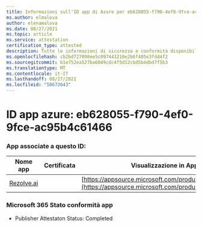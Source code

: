 ```yaml
---
title: Informazioni sull'ID app di Azure per eb628055-f790-4ef0-9fce-ac95b4c61466
ms.author: elmalova
author: elenamalova
ms.date: 08/27/2021
ms.topic: article
ms.service: attestation
certification_type: attested
description: Tutte le informazioni di sicurezza e conformità disponibili per eb628055-f790-4ef0-9fce-ac95b4c61466.
ms.openlocfilehash: cb2bd727098ee5c097443210e2b6f405e3fdd4f2
ms.sourcegitcommit: b1e752ea527ba6049cdc4f5d12cbd5b4dbd7f5b3
ms.translationtype: MT
ms.contentlocale: it-IT
ms.lasthandoff: 08/27/2021
ms.locfileid: "58672643"
---
```

# <a name="azure-app-id-eb628055-f790-4ef0-9fce-ac95b4c61466"></a>ID app azure: eb628055-f790-4ef0-9fce-ac95b4c61466


### <a name="apps-associated-with-this-id"></a>App associate a questo ID:
| **Nome app** | **Certificata** | **Visualizzazione in AppSource** |
|--------------|---------------|-----------------------|
| [Rezolve.ai](https://docs.microsoft.com/microsoft-365-app-certification/forward/WA200002724) |  | [https://appsource.microsoft.com/product/office/WA200002724](https://appsource.microsoft.com/product/office/WA200002724) |

### <a name="microsoft-365-app-compliance-status"></a>Microsoft 365 Stato conformità app
- Publisher Attestaton Status: Completed
